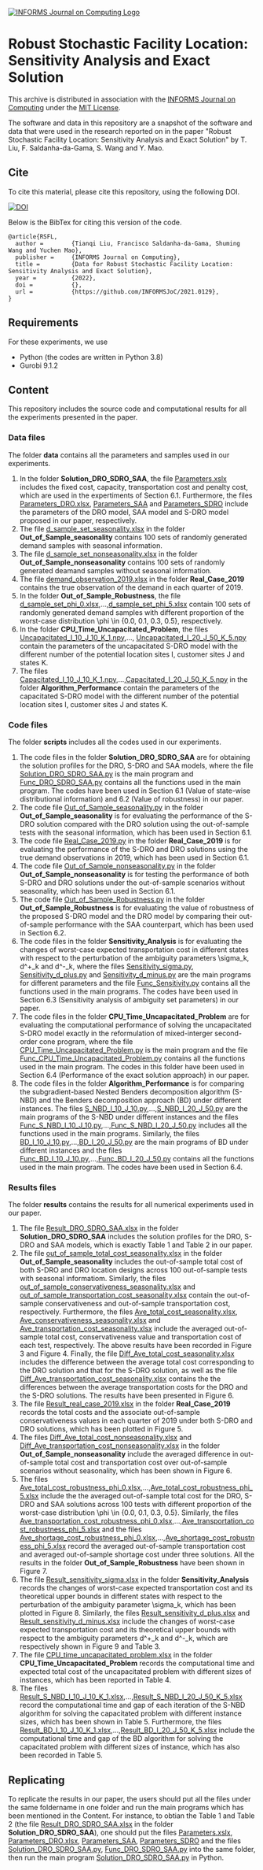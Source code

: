 [![INFORMS Journal on Computing Logo](https://INFORMSJoC.github.io/logos/INFORMS_Journal_on_Computing_Header.jpg)](https://pubsonline.informs.org/journal/ijoc)

# Robust Stochastic Facility Location: Sensitivity Analysis and Exact Solution

This archive is distributed in association with the [INFORMS Journal on
Computing](https://pubsonline.informs.org/journal/ijoc) under the [MIT License](LICENSE).

The software and data in this repository are a snapshot of the software and data
that were used in the research reported on in the paper "Robust Stochastic Facility Location: Sensitivity Analysis and Exact Solution" by T. Liu, F. Saldanha-da-Gama, S. Wang and Y. Mao. 

## Cite

To cite this material, please cite this repository, using the following DOI.

[![DOI](https://zenodo.org/badge/285853815.svg)](https://zenodo.org/badge/latestdoi/285853815)

Below is the BibTex for citing this version of the code.

```
@article{RSFL,
  author =        {Tianqi Liu, Francisco Saldanha-da-Gama, Shuming Wang and Yuchen Mao},
  publisher =     {INFORMS Journal on Computing},
  title =         {Data for Robust Stochastic Facility Location: Sensitivity Analysis and Exact Solution},
  year =          {2022},
  doi =           {},
  url =           {https://github.com/INFORMSJoC/2021.0129},
}  
```

## Requirements
For these experiments, we use
* Python (the codes are written in Python 3.8)
* Gurobi 9.1.2

## Content
This repository includes the source code and computational results for all the experiments presented in the paper.

### Data files
The folder **data** contains all the parameters and samples used in our experiments.
1. In the folder **Solution_DRO_SDRO_SAA**, the file [Parameters.xslx](data/Solution_DRO_SDRO_SAA/Parameters.xlsx) includes the fixed cost, capacity, transportation cost and penalty cost, which are used in the expertiments of Section 6.1. Furthermore, the files [Parameters_DRO.xlsx](data/Parameters_DRO.xlsx), [Parameters_SAA](data/Parameters_SAA.xlsx) and [Parameters_SDRO](data/Parameters_SDRO.xlsx) include the parameters of the DRO model, SAA model and S-DRO model proposed in our paper, respectively.  
2. The file [d_sample_set_seasonality.xlsx](data/Out_of_Sample_seasonality/d_sample_set_seasonality.xlsx) in the folder **Out_of_Sample_seasonality** contains 100 sets of randomly generated demand samples with seasonal information. 
3. The file [d_sample_set_nonseasonality.xlsx](data/Out_of_Sample_nonseasonality/d_sample_set_nonseasonality.xlsx) in the folder **Out_of_Sample_nonseasonality** contains 100 sets of randomly generated deamand samples without seasonal information.
4. The file [demand_observation_2019.xlsx](data/Real_Case_2019/demand_observation_2019.xlsx) in the folder **Real_Case_2019** contains the true observation of the demand in each quarter of 2019.
5. In the folder **Out_of_Sample_Robustness**, the file [d_sample_set_phi_0.xlsx](data/Out_of_Sample_Robustness/d_sample_set_phi_0.xlsx),...,[d_sample_set_phi_5.xlsx](data/Out_of_Sample_Robustness/d_sample_set_phi_5.xlsx) contain 100 sets of randomly generated demand samples with different proportion of the worst-case distribution \phi \in {0.0, 0.1, 0.3, 0.5}, respectively.
6. In the folder **CPU_Time_Uncapacitated_Problem**, the files [Uncapacitated_I_10_J_10_K_1.npy](data/CPU_Time_Uncapacitated_Problem/Uncapacitated_I_10_J_10_K_1.npy),..., [Uncapacitated_I_20_J_50_K_5.npy](data/CPU_Time_Uncapacitated_Problem/Uncapacitated_I_20_J_50_K_5.npy) contain the parameters of the uncapacitated S-DRO model with the different number of the potential location sites I, customer sites J and states K. 
7. The files [Capacitated_I_10_J_10_K_1.npy](data/Algorithm_Performance/Capacitated_I_10_J_10/Capacitated_I_10_J_10_K_1.npy),...,[Capacitated_I_20_J_50_K_5.npy](data/Algorithm_Performance/Capacitated_I_20_J_50/Capacitated_I_20_J_50_K_5.npy) in the folder **Algorithm_Performance** contain the parameters of the capacitated S-DRO model with the different number of the potential location sites I, customer sites J and states K.

### Code files 

The folder **scripts** includes all the codes used in our experiments.
1. The code files in the folder **Solution_DRO_SDRO_SAA** are for obtaining the solution profiles for the DRO, S-DRO and SAA models, where the file [Solution_DRO_SDRO_SAA.py](scripts/Solution_DRO_SDRO_SAA/Solution_DRO_SDRO_SAA.py) is the main program and [Func_DRO_SDRO_SAA.py](scripts/Solution_DRO_SDRO_SAA/Func_DRO_SDRO_SAA.py) contains all the functions used in the main program. The codes have been used in Section 6.1 (Value of state-wise distributional information) and 6.2 (Value of robustness) in our paper.
2. The code file [Out_of_Sample_seasonality.py](scripts/Out_of_Sample_seasonality/Out_of_Sample_seasonality.py) in the folder **Out_of_Sample_seasonality** is for evaluating the performance of the S-DRO solution compared with the DRO solution using the out-of-sample tests with the seasonal information, which has been used in Section 6.1.
3. The code file [Real_Case_2019.py](scripts/Real_Case_2019/Real_Case_2019.py) in the folder **Real_Case_2019** is for evaluating the performance of the S-DRO and DRO solutions using the true demand observations in 2019, which has been used in Section 6.1.
4. The code file [Out_of_Sample_nonseasonality.py](scripts/Out_of_Sample_nonseasonality/Out_of_Sample_nonseasonality.py) in the folder **Out_of_Sample_nonseasonality** is for testing the performance of both S-DRO and DRO solutions under the out-of-sample scenarios without seasonality, which has been used in Section 6.1.
5. The code file [Out_of_Sample_Robustness.py](scripts/Out_of_Sample_Robustness/Out_of_Sample_Robustness.py) in the folder **Out_of_Sample_Robustness** is for  evaluating the value of robustness of the proposed S-DRO model and the DRO model by comparing their out-of-sample performance with the SAA counterpart, which has been used in Section 6.2.
6. The code files in the folder **Sensitivity_Analysis** is for evaluating the changes of worst-case expected transportation cost in different states with respect to the perturbation of the ambiguity parameters \sigma_k, d^+_k and d^-_k, where the files [Sensitivity_sigma.py](scripts/Sensitivity_Analysis/Sensitivity_sigma.py), [Sensitivity_d_plus.py](scripts/Sensitivity_Analysis/Sensitivity_d_plus.py) and [Sensitivity_d_minus.py](scripts/Sensitivity_Analysis/Sensitivity_d_minus.py) are the main programs for different parameters and the file [Func_Sensitivity.py](scripts/Sensitivity_Analysis/Func_Sensitivity.py) contains all the functions used in the main programs. The codes have been used in Section 6.3 (Sensitivity analysis of ambiguity set parameters) in our paper.
7. The code files in the folder **CPU_Time_Uncapacitated_Problem** are for evaluating the computational performance of solving the uncapacitated S-DRO model exactly in the reformulation of mixed-interger second-order cone program, where the file [CPU_Time_Uncapacitated_Problem.py](scripts/CPU_Time_Uncapacitated_Problem/CPU_Time_Uncapacitated_Problem.py) is the main program and the file [Func_CPU_Time_Uncapacitated_Problem.py](scripts/CPU_Time_Uncapacitated_Problem/Func_CPU_Time_Uncapacitated_Problem.py) contains all the functions used in the main program. The codes in this folder have been used in Section 6.4 (Performance of the exact solution approach) in our paper.
8. The code files in the folder **Algorithm_Performance** is for comparing the subgradient-based Nested Benders decomposition algorithm (S-NBD) and the Benders decomposition approach (BD) under different instances. The files [S_NBD_I_10_J_10.py](scripts/Algorithm_Performance/Capacitated_I_10_J_10/S_NBD_I_10_J_10.py),...,[S_NBD_I_20_J_50.py](scripts/Algorithm_Performance/Capacitated_I_20_J_50/S_NBD_I_20_J_50.py) are the main programs of the S-NBD under different instances and the files [Func_S_NBD_I_10_J_10.py](scripts/Algorithm_Performance/Capacitated_I_10_J_10/Func_S_NBD_I_10_J_10.py),...,[Func_S_NBD_I_20_J_50.py](scripts/Algorithm_Performance/Capacitated_I_20_J_50/Func_S_NBD_I_20_J_50.py) includes all the functions used in the main programs. Similarly, the files [BD_I_10_J_10.py](scripts/Algorithm_Performance/Capacitated_I_10_J_10/BD_I_10_J_10.py),...,[BD_I_20_J_50.py](scripts/Algorithm_Performance/Capacitated_I_20_J_50/BD_I_20_J_50.py) are the main programs of BD under different instances and the files [Func_BD_I_10_J_10.py](scripts/Algorithm_Performance/Capacitated_I_10_J_10/Func_BD_I_10_J_10.py),...,[Func_BD_I_20_J_50.py](scripts/Algorithm_Performance/Capacitated_I_20_J_50/Func_BD_I_20_J_50.py) contains all the functions used in the main program. The codes have been used in Section 6.4. 

### Results files

The folder **results** contains the results for all numerical experiments used in our paper.
1. The file [Result_DRO_SDRO_SAA.xlsx](/results/Solution_DRO_SDRO_SAA/Result_DRO_SDRO_SAA.xlsx) in the folder **Solution_DRO_SDRO_SAA** includes the solution profiles for the DRO, S-DRO and SAA models, which is exactly Table 1 and Table 2 in our paper.
2. The file [out_of_sample_total_cost_seasonality.xlsx](results/Out_of_Sample_seasonality/out_of_sample_total_cost_seasonality.xlsx) in the folder **Out_of_Sample_seasonality** includes the out-of-sample total cost of both S-DRO and DRO location designs across 100 out-of-sample tests with seasonal informatiom. Similarly, the files  [out_of_sample_conservativeness_seasonality.xlsx](results/Out_of_Sample_seasonality/out_of_sample_total_cost_seasonality.xlsx) and [out_of_sample_transportation_cost_seasonality.xlsx](results/Out_of_Sample_seasonality/out_of_sample_transportation_cost_seasonality.xlsx) contain the out-of-sample conservativeness and out-of-sample transportation cost, respectively. Furthermore, the files [Ave_total_cost_seasonality.xlsx](results/Out_of_Sample_seasonality/Ave_total_cost_seasonality.xlsx), [Ave_conservativeness_seasonality.xlsx](results/Out_of_Sample_seasonality/Ave_conservativeness_seasonality.xlsx) and [Ave_transportation_cost_seasonality.xlsx](results/Out_of_Sample_seasonality/Ave_transportation_cost_seasonality.xlsx) include the averaged out-of-sample total cost, conservativeness value and transportation cost of each test, respectively. The above results have been recorded in Figure 3 and Figure 4. Finally, the file [Diff_Ave_total_cost_seasonality.xlsx](results/Out_of_Sample_seasonality/Diff_Ave_total_cost_seasonality.xlsx) includes the difference between the average total cost corresponding to
the DRO solution and that for the S-DRO solution, as well as the file [Diff_Ave_transportation_cost_seasonality.xlsx](results/Out_of_Sample_seasonality/Diff_Ave_transportation_cost_seasonality.xlsx) contains the the differences between the average transportation costs for the DRO and the S-DRO solutions. The results have been presented in Figure 6.
3. The file [Result_real_case_2019.xlsx](results/Real_Case_2019/Result_real_case_2019.xlsx) in the folder **Real_Case_2019** records the total costs and the associate out-of-sample conservativeness values in each quarter of 2019 under both S-DRO and DRO solutions, which has been plotted in Figure 5.
4. The files [Diff_Ave_total_cost_nonseasonality.xlsx](results/Out_of_Sample_nonseasonality/Diff_Ave_total_cost_nonseasonality.xlsx) and [Diff_Ave_transportation_cost_nonseasonality.xlsx](results/Out_of_Sample_nonseasonality/Diff_Ave_transportation_cost_nonseasonality.xlsx) in the folder **Out_of_Sample_nonseasonality** include the averaged difference in out-of-sample total cost and transportation cost over out-of-sample scenarios without seasonality, which has been shown in Figure 6.
5. The files [Ave_total_cost_robustness_phi_0.xlsx](results/Out_of_Sample_Robustness/Ave_total_cost_robustness_phi_0.xlsx),...,[Ave_total_cost_robustness_phi_5.xlsx](results/Out_of_Sample_Robustness/Ave_total_cost_robustness_phi_5.xlsx) include the the averaged out-of-sample total cost for the DRO, S-DRO and SAA solutions across 100 tests with different proportion of the worst-case distribution \phi \in {0.0, 0.1, 0.3, 0.5}. Similarly, the files [Ave_transportation_cost_robustness_phi_0.xlsx](results/Out_of_Sample_Robustness/Ave_transportation_cost_robustness_phi_0.xlsx),...,[Ave_transportation_cost_robustness_phi_5.xlsx](results/Out_of_Sample_Robustness/Ave_transportation_cost_robustness_phi_5.xlsx) and the files [Ave_shortage_cost_robustness_phi_0.xlsx](results/Out_of_Sample_Robustness/Ave_shortage_cost_robustness_phi_0.xlsx),...,[Ave_shortage_cost_robustness_phi_5.xlsx](results/Out_of_Sample_Robustness/Ave_shortage_cost_robustness_phi_5.xlsx) record the averaged out-of-sample transportation cost and averaged
out-of-sample shortage cost under three solutions. All the results in the folder **Out_of_Sample_Robustness** have been shown in Figure 7.
6. The file [Result_sensitivity_sigma.xlsx](results/Sensitivity_Analysis/Result_sensitivity_sigma.xlsx) in the folder **Sensitivity_Analysis** records the changes of worst-case expected transportation cost and its theoretical upper bounds in different states with respect to the perturbation of the ambiguity parameter \sigma_k, which has been plotted in Figure 8. Similarly, the files [Result_sensitivity_d_plus.xlsx](results/Sensitivity_Analysis/Result_sensitivity_d_plus.xlsx) and [Result_sensitivity_d_minus.xlsx](results/Sensitivity_Analysis/Result_sensitivity_d_minus.xlsx) include the changes of worst-case expected transportation cost and its theoretical upper bounds with respect to the ambiguity parameters d^+_k and d^-_k, which are respectively shown in Figure 9 and Table 3.
7. The file [CPU_time_uncapacitated_problem.xlsx](results/CPU_Time_Uncapacitated_Problem/CPU_time_uncapacitated_problem.xlsx) in the folder **CPU_Time_Uncapacitated_Problem** records the computational time and expected total cost of the uncapacitated problem with different sizes of instances, which has been reported in Table 4.
8. The files [Result_S_NBD_I_10_J_10_K_1.xlsx](results/Algorithm_Performance/Capacitated_I_10_J_10/Result_S_NBD_I_10_J_10_K_1.xlsx),...,[Result_S_NBD_I_20_J_50_K_5.xlsx](results/Algorithm_Performance/Capacitated_I_20_J_50/Result_S_NBD_I_20_J_50_K_5.xlsx) record the computational time and gap of each iteration of the S-NBD algorithm for solving the capacitated problem with different instance sizes, which has been shown in Table 5. Furthermore, the files [Result_BD_I_10_J_10_K_1.xlsx](results/Algorithm_Performance/Capacitated_I_10_J_10/Result_BD_I_10_J_10_K_1.xlsx),...,[Result_BD_I_20_J_50_K_5.xlsx](results/Algorithm_Performance/Capacitated_I_20_J_50/Result_BD_I_20_J_50_K_5.xlsx) include the computational time and gap of the BD algorithm for solving the capacitated problem with different sizes of instance, which has also been recorded in Table 5.


## Replicating

To replicate the results in our paper, the users should put all the files under the same foldername in one folder and run the main programs which has been mentioned in the Content. For instance, to obtian the Table 1 and Table 2 (the file [Result_DRO_SDRO_SAA.xlsx](/results/Solution_DRO_SDRO_SAA/Result_DRO_SDRO_SAA.xlsx) in the folder **Solution_DRO_SDRO_SAA**), one should put the files [Parameters.xslx](data/Solution_DRO_SDRO_SAA/Parameters.xlsx), [Parameters_DRO.xlsx](data/Parameters_DRO.xlsx), [Parameters_SAA](data/Parameters_SAA.xlsx), [Parameters_SDRO](data/Parameters_SDRO.xlsx) and the files [Solution_DRO_SDRO_SAA.py](scripts/Solution_DRO_SDRO_SAA/Solution_DRO_SDRO_SAA.py), [Func_DRO_SDRO_SAA.py](scripts/Solution_DRO_SDRO_SAA/Func_DRO_SDRO_SAA.py) into the same folder, then run the main program [Solution_DRO_SDRO_SAA.py](scripts/Solution_DRO_SDRO_SAA/Solution_DRO_SDRO_SAA.py) in Python.       


